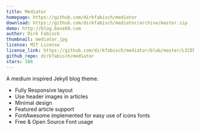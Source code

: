 ```yaml
---
title: Mediator
homepage: https://github.com/dirkfabisch/mediator
download: https://github.com/dirkfabisch/mediator/archive/master.zip
demo: http://blog.base68.com
author: Dirk Fabisch
thumbnail: mediator.jpg
license: MIT License
license_link: https://github.com/dirkfabisch/mediator/blob/master/LICENCE
github_repo: dirkfabisch/mediator
stars: 586
---
```


A medium inspired Jekyll blog theme.

* Fully Responsive layout
* Use header images in articles
* Minimal design
* Featured article support
* FontAwesome implemented for easy use of icons fonts
* Free & Open Source Font usage
